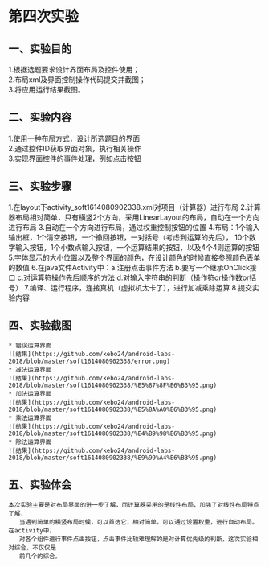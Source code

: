 # 第四次实验
 
 ## 一、实验目的
 1.根据选题要求设计界面布局及控件使用；<br>
 2.布局xml及界面控制操作代码提交并截图；<br>
 3.将应用运行结果截图。
 
 ## 二、实验内容
 1.使用一种布局方式，设计所选题目的界面<br>
 2.通过控件ID获取界面对象，执行相关操作<br>
 3.实现界面控件的事件处理，例如点击按钮
 ## 三、实验步骤
 1.在layout下activity_soft1614080902338.xml对项目（计算器）进行布局
 2.计算器布局相对简单，只有横竖2个方向，采用LinearLayout的布局，自动在一个方向进行布局
 3.自动在一个方向进行布局，通过权重控制按钮的位置
 4.布局：1个输入输出框，1个清空按钮，一个撤回按钮，一对括号（考虑到运算的先后），
   10个数字输入按钮，1个小数点输入按钮，一个运算结果的按钮，以及4个4则运算的按钮
 5.字体显示的大小位置以及整个界面的颜色，在设计颜色的时候直接参照颜色表单的数值
 6.在java文件Activity中：a.注册点击事件方法 b.要写一个继承OnClick接口 
   c.对运算符操作先后顺序的方法 d.对输入字符串的判断（操作符or操作数or括号）
 7.编译、运行程序，连接真机（虚拟机太卡了），进行加减乘除运算
 8.提交实验内容
 ## 四、实验截图
    * 错误运算界面
    ![结果](https://github.com/kebo24/android-labs-2018/blob/master/soft1614080902338/error.png)
    * 减法运算界面
    ![结果](https://github.com/kebo24/android-labs-2018/blob/master/soft1614080902338/%E5%87%8F%E6%B3%95.png)
    * 加法运算界面
    ![结果](https://github.com/kebo24/android-labs-2018/blob/master/soft1614080902338/%E5%8A%A0%E6%B3%95.png)
    * 乘法运算界面
    ![结果](https://github.com/kebo24/android-labs-2018/blob/master/soft1614080902338/%E4%B9%98%E6%B3%95.png)
    * 除法运算界面
    ![结果](https://github.com/kebo24/android-labs-2018/blob/master/soft1614080902338/%E9%99%A4%E6%B3%95.png)
        
  ## 五、实验体会
	本次实验主要是对布局界面的进一步了解，而计算器采用的是线性布局，加强了对线性布局特点了解，
       当遇到简单的横竖布局时候，可以首选它，相对简单。可以通过设置权重，进行自动布局。在activity中，
       对各个组件进行事件点击按钮，点击事件比较难理解的是对计算优先级的判断，这次实验相对综合，不仅仅是
       前几个的综合。

